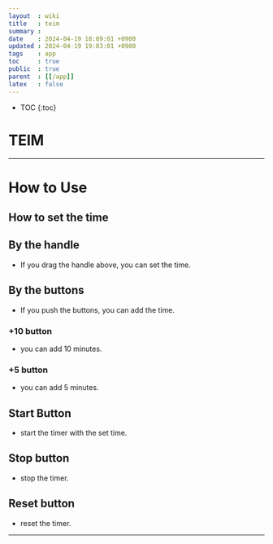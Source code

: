 ```yaml
---
layout  : wiki
title   : teim
summary : 
date    : 2024-04-19 18:09:01 +0900
updated : 2024-04-19 19:03:01 +0900
tags    : app
toc     : true
public  : true
parent  : [[/app]] 
latex   : false
---
```

* TOC
{:toc}

# TEIM


***
# How to Use

## How to set the time

## By the handle

- If you drag the handle above, you can set the time.

## By the buttons

- If you push the buttons, you can add the time.

### +10 button

- you can add 10 minutes.

### +5 button

- you can add 5 minutes.

## Start Button

- start the timer with the set time.

## Stop button

- stop the timer.

## Reset button

- reset the timer.


***

